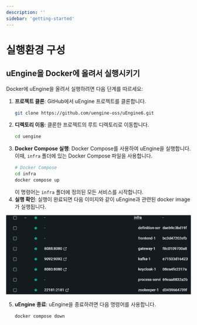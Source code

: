 ```yaml
---
description: ''
sidebar: 'getting-started'
---
```


# 실행환경 구성

## uEngine을 Docker에 올려서 실행시키기

Docker에 uEngine을 올려서 실행하려면 다음 단계를 따르세요:

1. **프로젝트 클론**: GitHub에서 uEngine 프로젝트를 클론합니다.
    ```sh
    git clone https://github.com/uengine-oss/uEngine6.git
    ```
2. **디렉토리 이동**: 클론한 프로젝트의 루트 디렉토리로 이동합니다.
    ```sh
    cd uengine
    ```
3. **Docker Compose 실행**: Docker Compose를 사용하여 uEngine을 실행합니다. 이때, `infra` 폴더에 있는 Docker Compose 파일을 사용합니다.
    ```sh
    # Docker Compose
    cd infra
    docker compose up
    ```
    이 명령어는 `infra` 폴더에 정의된 모든 서비스를 시작합니다.
4. **실행 확인**:
실행이 완료되면 다음 이미지와 같이 uEngine과 관련된 docker image가 실행됩니다.

![](../../../uengine-image/installation-1.png)


5. **uEngine 종료**: uEngine을 종료하려면 다음 명령어를 사용합니다.
    ```sh
    docker compose down
    ```

